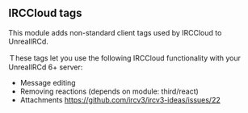 ## IRCCloud tags ##

This module adds non-standard client tags used by IRCCloud to UnrealIRCd.

Ｔhese tags let you use the following IRCCloud functionality with your UnrealIRCd 6+ server:
- Message editing
- Removing reactions (depends on module: third/react)
- Attachments https://github.com/ircv3/ircv3-ideas/issues/22
